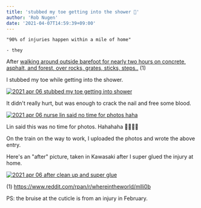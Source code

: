 ```yaml
---
title: 'stubbed my toe getting into the shower 🚿'
author: 'Rob Nugen'
date: '2021-04-07T14:59:39+09:00'
---
```


    "90% of injuries happen within a mile of home"
    
    - they

After [walking around outside barefoot for nearly two hours on concrete, asphalt, and forest, over rocks, grates, sticks, steps..](https://www.reddit.com/rpan/r/whereintheworld/mlli0b) (1)

I stubbed my toe while getting into the shower.

[![2021 apr 06 stubbed my toe getting into shower](//b.robnugen.com/journal/2021/stubbed_my_toe/thumbs/2021_apr_06_stubbed_my_toe_getting_into_shower.jpeg)](//b.robnugen.com/journal/2021/stubbed_my_toe/2021_apr_06_stubbed_my_toe_getting_into_shower.jpeg)

It didn't really hurt, but was enough to crack the nail and free some blood.

[![2021 apr 06 nurse lin said no time for photos haha](//b.robnugen.com/journal/2021/stubbed_my_toe/thumbs/2021_apr_06_nurse_lin_said_no_time_for_photos_haha.jpeg)](//b.robnugen.com/journal/2021/stubbed_my_toe/2021_apr_06_nurse_lin_said_no_time_for_photos_haha.jpeg)

Lin said this was no time for photos. Hahahaha 🤣🤣🤣🤣

On the train on the way to work, I uploaded the photos and wrote the above entry.

Here's an "after" picture, taken in Kawasaki after I super glued the injury at home.

[![2021 apr 06 after clean up and super glue](//b.robnugen.com/journal/2021/stubbed_my_toe/thumbs/2021_apr_06_after_clean_up_and_super_glue.jpeg)](//b.robnugen.com/journal/2021/stubbed_my_toe/2021_apr_06_after_clean_up_and_super_glue.jpeg)

(1) https://www.reddit.com/rpan/r/whereintheworld/mlli0b

PS: the bruise at the cuticle is from an injury in February.

